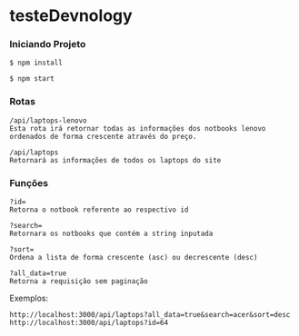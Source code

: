 # testeDevnology

### Iniciando Projeto


    $ npm install

    $ npm start

### Rotas

    /api/laptops-lenovo
    Esta rota irá retornar todas as informações dos notbooks lenovo ordenados de forma crescente através do preço.
    
    /api/laptops 
    Retornará as informações de todos os laptops do site

### Funções
    
    ?id=
    Retorna o notbook referente ao respectivo id

    ?search=
    Retornara os notbooks que contém a string inputada

    ?sort=
    Ordena a lista de forma crescente (asc) ou decrescente (desc)

    ?all_data=true
    Retorna a requisição sem paginação
    
Exemplos:
    
    http://localhost:3000/api/laptops?all_data=true&search=acer&sort=desc
    http://localhost:3000/api/laptops?id=64
    
